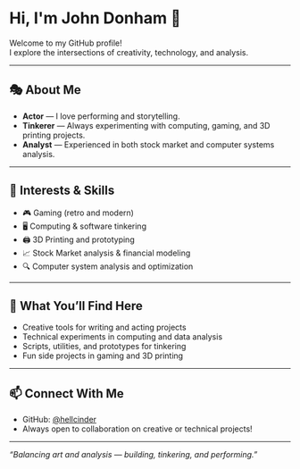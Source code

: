 # Hi, I'm John Donham 👋

Welcome to my GitHub profile!  
I explore the intersections of creativity, technology, and analysis.

---

## 🎭 About Me
- **Actor** — I love performing and storytelling.  
- **Tinkerer** — Always experimenting with computing, gaming, and 3D printing projects.  
- **Analyst** — Experienced in both stock market and computer systems analysis.  

---

## 🔧 Interests & Skills
- 🎮 Gaming (retro and modern)  
- 🖥️ Computing & software tinkering  
- 🖨️ 3D Printing and prototyping  
- 📈 Stock Market analysis & financial modeling  
- 🔍 Computer system analysis and optimization  

---

## 📂 What You’ll Find Here
- Creative tools for writing and acting projects  
- Technical experiments in computing and data analysis  
- Scripts, utilities, and prototypes for tinkering  
- Fun side projects in gaming and 3D printing  

---

## 📫 Connect With Me
- GitHub: [@hellcinder](https://github.com/hellcinder)  
- Always open to collaboration on creative or technical projects!

---
*“Balancing art and analysis — building, tinkering, and performing.”*
